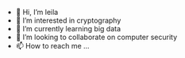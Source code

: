 - 👋 Hi, I’m leila 
- 👀 I’m interested in cryptography 
- 🌱 I’m currently learning big data
- 💞️ I’m looking to collaborate on computer security 
- 📫 How to reach me ...

<!---
Anonyme-test1/Anonyme-test1 is a ✨ special ✨ repository because its `README.md` (this file) appears on your GitHub profile.
You can click the Preview link to take a look at your changes.
--->
